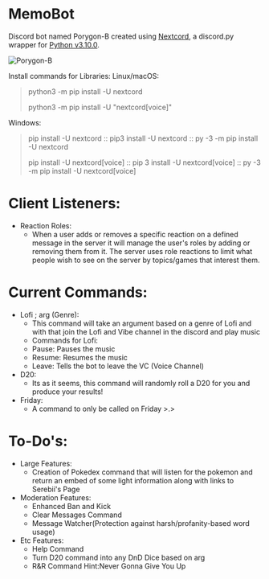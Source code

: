 # MemoBot
Discord bot named Porygon-B created using [Nextcord](https://github.com/nextcord/nextcord), a discord.py wrapper for [Python v3.10.0](https://www.python.org/downloads/release/python-3100/).

![Porygon-B](https://pbs.twimg.com/profile_images/1530033914/137porygon_200x200.png)

Install commands for Libraries:
Linux/macOS:
> python3 -m pip install -U nextcord
> 
> python3 -m pip install -U "nextcord[voice]"

Windows:
> pip install -U nextcord :: pip3 install -U nextcord :: py -3 -m pip install -U nextcord
> 
> pip install -U nextcord[voice] :: pip 3 install -U nextcord[voice] :: py -3 -m pip install -U nextcord[voice]


# Client Listeners:
* Reaction Roles:
  - When a user adds or removes a specific reaction on a defined message in the server it will manage the user's roles by adding or removing them from it. The server uses role reactions to limit what people wish to see on the server by topics/games that interest them.

# Current Commands:
* Lofi ; arg (Genre):
  - This command will take an argument based on a genre of Lofi and with that join the Lofi and Vibe channel in the discord and play music
  - Commands for Lofi:
   - Pause: Pauses the music
   - Resume: Resumes the music
   - Leave: Tells the bot to leave the VC (Voice Channel)
* D20:
  - Its as it seems, this command will randomly roll a D20 for you and produce your results!
* Friday:
  - A command to only be called on Friday >.>


# To-Do's:
* Large Features:
  - Creation of Pokedex command that will listen for the pokemon and return an embed of some light information along with links to Serebii's Page
* Moderation Features:
  - Enhanced Ban and Kick
  - Clear Messages Command
  - Message Watcher(Protection against harsh/profanity-based word usage)
* Etc Features:
  - Help Command
  - Turn D20 command into any DnD Dice based on arg
  - R&R Command Hint:Never Gonna Give You Up

